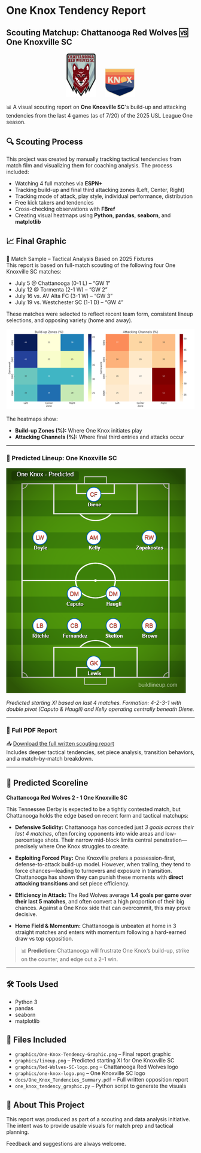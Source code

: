 # One Knox Tendency Report

## Scouting Matchup: Chattanooga Red Wolves 🆚 One Knoxville SC

<p align="center">
  <img src="graphics/Red-Wolves-SC-logo.png" alt="Chattanooga Red Wolves Logo" width="80"/>
  &nbsp;&nbsp;&nbsp;&nbsp;
  <img src="graphics/one-knox-logo.png" alt="One Knoxville SC Logo" width="80"/>
</p>

📊 A visual scouting report on **One Knoxville SC**'s build-up and attacking tendencies from the last 4 games (as of 7/20) of the 2025 USL League One season.

## 🔍 Scouting Process

This project was created by manually tracking tactical tendencies from match film and visualizing them for coaching analysis. The process included:

- Watching 4 full matches via **ESPN+**
- Tracking build-up and final third attacking zones (Left, Center, Right)
- Tracking mode of attack, play style, individual performance, distribution
- Free kick takers and tendencies
- Cross-checking observations with **FBref**
- Creating visual heatmaps using **Python**, **pandas**, **seaborn**, and **matplotlib**

## 📈 Final Graphic

📅 Match Sample – Tactical Analysis Based on 2025 Fixtures  
This report is based on full-match scouting of the following four One Knoxville SC matches:
- July 5 @ Chattanooga (0-1 L) – “GW 1”
- July 12 @ Tormenta (2-1 W) – “GW 2”
- July 16 vs. AV Alta FC (3-1 W) – “GW 3”
- July 19 vs. Westchester SC (1-1 D) – “GW 4”

These matches were selected to reflect recent team form, consistent lineup selections, and opposing variety (home and away).

![Tendency Graphic](graphics/One-Knox-Tendency-Graphic.png)

The heatmaps show:
- **Build-up Zones (%):** Where One Knox initiates play
- **Attacking Channels (%):** Where final third entries and attacks occur

---

### 🔢 Predicted Lineup: One Knoxville SC

![One Knox Predicted Lineup](graphics/lineup.png)

*Predicted starting XI based on last 4 matches. Formation: 4-2-3-1 with double pivot (Caputo & Haugli) and Kelly operating centrally beneath Diene.*

---

### 📄 Full PDF Report

📥 [Download the full written scouting report](docs/One_Knox_Tendencies_Summary.pdf)  
Includes deeper tactical tendencies, set piece analysis, transition behaviors, and a match-by-match breakdown.

---

## 🔮 Predicted Scoreline

**Chattanooga Red Wolves 2 - 1 One Knoxville SC**

This Tennessee Derby is expected to be a tightly contested match, but Chattanooga holds the edge based on recent form and tactical matchups:

* **Defensive Solidity:** Chattanooga has conceded just *3 goals across their last 4 matches*, often forcing opponents into wide areas and low-percentage shots. Their narrow mid-block limits central penetration—precisely where One Knox struggles to create.

* **Exploiting Forced Play:** One Knoxville prefers a possession-first, defense-to-attack build-up model. However, when trailing, they tend to force chances—leading to turnovers and exposure in transition. Chattanooga has shown they can punish these moments with **direct attacking transitions** and set piece efficiency.

* **Efficiency in Attack:** The Red Wolves average **1.4 goals per game over their last 5 matches**, and often convert a high proportion of their big chances. Against a One Knox side that can overcommit, this may prove decisive.

* **Home Field & Momentum:** Chattanooga is unbeaten at home in 3 straight matches and enters with momentum following a hard-earned draw vs top opposition.

> 📊 **Prediction:** Chattanooga will frustrate One Knox’s build-up, strike on the counter, and edge out a 2–1 win.

---

## 🛠 Tools Used

- Python 3
- pandas
- seaborn
- matplotlib

## 📁 Files Included

- `graphics/One-Knox-Tendency-Graphic.png` – Final report graphic
- `graphics/lineup.png` – Predicted starting XI for One Knoxville SC
- `graphics/Red-Wolves-SC-logo.png` – Chattanooga Red Wolves logo
- `graphics/one-knox-logo.png` – One Knoxville SC logo
- `docs/One_Knox_Tendencies_Summary.pdf` – Full written opposition report
- `one_knox_tendency_graphic.py` – Python script to generate the visuals

## 🧠 About This Project

This report was produced as part of a scouting and data analysis initiative. The intent was to provide usable visuals for match prep and tactical planning.

Feedback and suggestions are always welcome.
